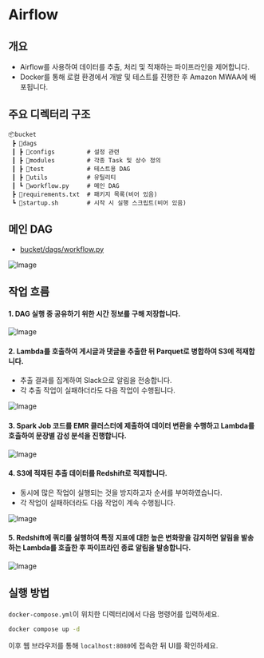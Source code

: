 # Airflow

## 개요

* Airflow를 사용하여 데이터를 추출, 처리 및 적재하는 파이프라인을 제어합니다.
* Docker를 통해 로컬 환경에서 개발 및 테스트를 진행한 후 Amazon  MWAA에 배포됩니다.

## 주요 디렉터리 구조

```
📦bucket
 ┣ 📂dags
 ┃ ┣ 📂configs         # 설정 관련
 ┃ ┣ 📂modules         # 각종 Task 및 상수 정의
 ┃ ┣ 📂test            # 테스트용 DAG
 ┃ ┣ 📂utils           # 유틸리티
 ┃ ┗ 📜workflow.py     # 메인 DAG
 ┣ 📜requirements.txt  # 패키지 목록(비어 있음)
 ┗ 📜startup.sh        # 시작 시 실행 스크립트(비어 있음)
```

## 메인 DAG

* [bucket/dags/workflow.py](bucket/dags/workflow.py)

![Image](https://github.com/user-attachments/assets/87b9746a-f567-4af9-bc0a-f5c717896025)

## 작업 흐름

#### 1. DAG 실행 중 공유하기 위한 시간 정보를 구해 저장합니다.

![Image](https://github.com/user-attachments/assets/3409d0db-af00-428d-b14e-780bae427af4)

#### 2. Lambda를 호출하여 게시글과 댓글을 추출한 뒤 Parquet로 병합하여 S3에 적재합니다.

* 추출 결과를 집계하여 Slack으로 알림을 전송합니다.
* 각 추출 작업이 실패하더라도 다음 작업이 수행됩니다.

![Image](https://github.com/user-attachments/assets/7364e1de-a5e8-4f95-bd63-bdb4fc61ca59)

#### 3. Spark Job 코드를 EMR 클러스터에 제출하여 데이터 변환을 수행하고 Lambda를 호출하여 문장별 감성 분석을 진행합니다.

![Image](https://github.com/user-attachments/assets/e24fd0e0-b72a-4e43-845b-95cf1c282d82)

#### 4. S3에 적재된 추출 데이터를 Redshift로 적재합니다.

* 동시에 많은 작업이 실행되는 것을 방지하고자 순서를 부여하였습니다.
* 각 작업이 실패하더라도 다음 작업이 계속 수행됩니다.

![Image](https://github.com/user-attachments/assets/b8216231-167f-4305-a495-6183ab04ccba)

#### 5. Redshift에 쿼리를 실행하여 특정 지표에 대한 높은 변화량을 감지하면 알림을 발송하는 Lambda를 호출한 후 파이프라인 종료 알림을 발송합니다.

![Image](https://github.com/user-attachments/assets/f247e23c-c03b-4203-be26-27e0989a0689)

## 실행 방법

`docker-compose.yml`이 위치한 디렉터리에서 다음 명령어를 입력하세요.

```bash
docker compose up -d
```

이후 웹 브라우저를 통해 `localhost:8080`에 접속한 뒤 UI를 확인하세요. 	
